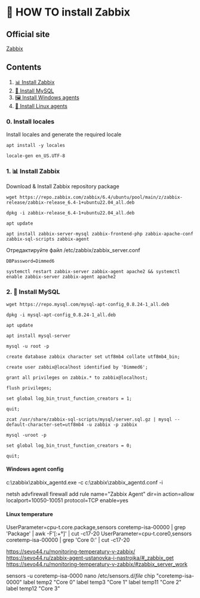 # **🤔 HOW TO install Zabbix**


## Official site
[Zabbix](https://www.zabbix.com/)

## Contents
1. [📊 Install Zabbix]()
2. [🐬 Install MySQL]()
3. [🖼 Install Windows agents]()
4. [🐧 Install Linux agents]()

### 0. Install locales
Install locales and generate the required locale
```
apt install -y locales
```
```
locale-gen en_US.UTF-8
```

### 1. 📊 Install Zabbix
Download & Install Zabbix repository package
```
wget https://repo.zabbix.com/zabbix/6.4/ubuntu/pool/main/z/zabbix-release/zabbix-release_6.4-1+ubuntu22.04_all.deb
```
```
dpkg -i zabbix-release_6.4-1+ubuntu22.04_all.deb
```
```
apt update 
```
```
apt install zabbix-server-mysql zabbix-frontend-php zabbix-apache-conf zabbix-sql-scripts zabbix-agent
```
Отредактируйте файл /etc/zabbix/zabbix_server.conf
```
DBPassword=Dimmed6
```
```
systemctl restart zabbix-server zabbix-agent apache2 && systemctl enable zabbix-server zabbix-agent apache2
```

### 2. 🐬 Install MySQL

```
wget https://repo.mysql.com/mysql-apt-config_0.8.24-1_all.deb
```
```
dpkg -i mysql-apt-config_0.8.24-1_all.deb
```
```
apt update
```
```
apt install mysql-server
```
```
mysql -u root -p
```
```
create database zabbix character set utf8mb4 collate utf8mb4_bin;
```
```
create user zabbix@localhost identified by 'Dimmed6';
```
```
grant all privileges on zabbix.* to zabbix@localhost;
```
```
flush privileges;
```
```
set global log_bin_trust_function_creators = 1;
```
```
quit;
```
```
zcat /usr/share/zabbix-sql-scripts/mysql/server.sql.gz | mysql --default-character-set=utf8mb4 -u zabbix -p zabbix 
```
```
mysql -uroot -p
```
```
set global log_bin_trust_function_creators = 0;
```
```
quit; 
```

#### Windows agent config

c:\zabbix\zabbix_agentd.exe -c c:\zabbix\zabbix_agentd.conf -i

netsh advfirewall firewall add rule name="Zabbix Agent" dir=in action=allow localport=10050-10051 protocol=TCP enable=yes


#### Linux temperature
UserParameter=cpu-t.core.package,sensors coretemp-isa-00000 | grep 'Package' | awk -F'[:+°]' | cut -c17-20
UserParameter=cpu-t.core0,sensors coretemp-isa-00000 | grep 'Core 0:' | cut -c17-20

https://sevo44.ru/monitoring-temperatury-v-zabbix/
https://sevo44.ru/zabbix-agent-ustanovka-i-nastrojka/#_zabbix_get
https://sevo44.ru/monitoring-temperatury-v-zabbix/#zabbix_server_work

sensors -u coretemp-isa-0000
nano /etc/sensors.d/*file*
chip "coretemp-isa-0000"
  label temp2 "Core 0"
  label temp3 "Core 1"
  label temp11 "Core 2"
  label temp12 "Core 3"
